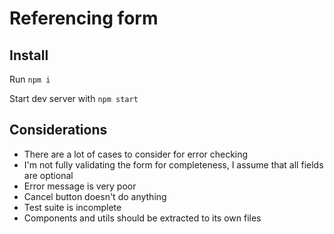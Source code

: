 # Referencing form 

## Install

Run `npm i`  

Start dev server with `npm start`  


## Considerations

- There are a lot of cases to consider for error checking
- I'm not fully validating the form for completeness, I assume that all fields are optional
- Error message is very poor
- Cancel button doesn't do anything
- Test suite is incomplete
- Components and utils should be extracted to its own files

